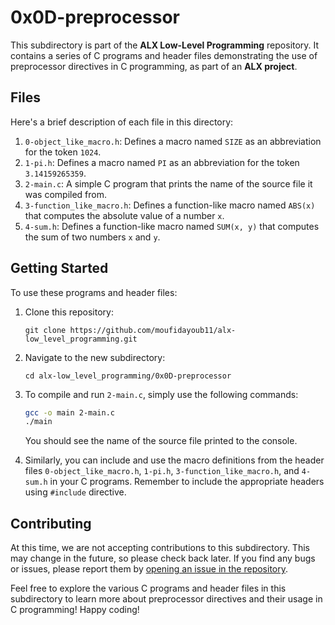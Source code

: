 # **0x0D-preprocessor**

This subdirectory is part of the **ALX Low-Level Programming** repository. It contains a series of C programs and header files demonstrating the use of preprocessor directives in C programming, as part of an **ALX project**.

## **Files**

Here's a brief description of each file in this directory:

1. `0-object_like_macro.h`: Defines a macro named `SIZE` as an abbreviation for the token `1024`.
2. `1-pi.h`: Defines a macro named `PI` as an abbreviation for the token `3.14159265359`.
3. `2-main.c`: A simple C program that prints the name of the source file it was compiled from.
4. `3-function_like_macro.h`: Defines a function-like macro named `ABS(x)` that computes the absolute value of a number `x`.
5. `4-sum.h`: Defines a function-like macro named `SUM(x, y)` that computes the sum of two numbers `x` and `y`.

## **Getting Started**

To use these programs and header files:

1. Clone this repository:
    ```
    git clone https://github.com/moufidayoub11/alx-low_level_programming.git
    ```

2. Navigate to the new subdirectory:
    ```
    cd alx-low_level_programming/0x0D-preprocessor
    ```

3. To compile and run `2-main.c`, simply use the following commands:

    ```sh
    gcc -o main 2-main.c
    ./main
    ```

    You should see the name of the source file printed to the console.

4. Similarly, you can include and use the macro definitions from the header files `0-object_like_macro.h`, `1-pi.h`, `3-function_like_macro.h`, and `4-sum.h` in your C programs. Remember to include the appropriate headers using `#include` directive.

## **Contributing**

At this time, we are not accepting contributions to this subdirectory. This may change in the future, so please check back later. If you find any bugs or issues, please report them by [opening an issue in the repository](https://github.com/moufidayoub11/alx-low_level_programming/issues).

Feel free to explore the various C programs and header files in this subdirectory to learn more about preprocessor directives and their usage in C programming! Happy coding!
